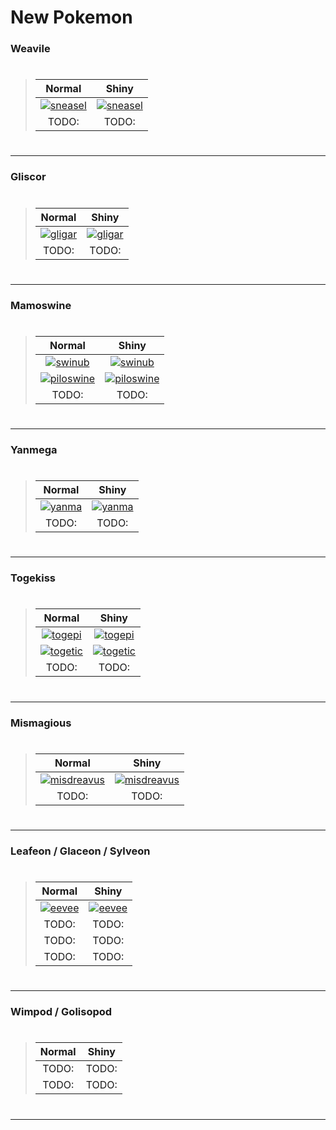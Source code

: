 # New Pokemon

### Weavile
> #
> 
> | Normal   |      Shiny    |
> |:--------:|:-------------:|
> | [![sneasel](https://img.pokemondb.net/sprites/crystal/normal/sneasel.png)](http://pokemondb.net/pokedex/sneasel) |  [![sneasel](https://img.pokemondb.net/sprites/crystal/shiny/sneasel.png)](http://pokemondb.net/pokedex/sneasel)
> |  TODO:   |     TODO:     |
> #

---

### Gliscor
> #
> 
> | Normal   |      Shiny    |
> |:--------:|:-------------:|
> | [![gligar](https://img.pokemondb.net/sprites/crystal/normal/gligar.png)](http://pokemondb.net/pokedex/gligar) |  [![gligar](https://img.pokemondb.net/sprites/crystal/shiny/gligar.png)](http://pokemondb.net/pokedex/gligar)
> |  TODO:   |     TODO:     |
> #

---

### Mamoswine
> #
> 
> | Normal   |      Shiny    |
> |:--------:|:-------------:|
> | [![swinub](https://img.pokemondb.net/sprites/crystal/normal/swinub.png)](http://pokemondb.net/pokedex/swinub) |  [![swinub](https://img.pokemondb.net/sprites/crystal/shiny/swinub.png)](http://pokemondb.net/pokedex/swinub)
> | [![piloswine](https://img.pokemondb.net/sprites/crystal/normal/piloswine.png)](http://pokemondb.net/pokedex/piloswine) |  [![piloswine](https://img.pokemondb.net/sprites/crystal/shiny/piloswine.png)](http://pokemondb.net/pokedex/piloswine)
> |  TODO:   |     TODO:     |
> #

---

### Yanmega
> #
> 
> | Normal   |      Shiny    |
> |:--------:|:-------------:|
> | [![yanma](https://img.pokemondb.net/sprites/crystal/normal/yanma.png)](http://pokemondb.net/pokedex/yanma) |  [![yanma](https://img.pokemondb.net/sprites/crystal/shiny/yanma.png)](http://pokemondb.net/pokedex/yanma)
> |  TODO:   |     TODO:     |
> #

---

### Togekiss
> #
> 
> | Normal   |      Shiny    |
> |:--------:|:-------------:|
> | [![togepi](https://img.pokemondb.net/sprites/crystal/normal/togepi.png)](http://pokemondb.net/pokedex/togepi) |  [![togepi](https://img.pokemondb.net/sprites/crystal/shiny/togepi.png)](http://pokemondb.net/pokedex/togepi)
>  | [![togetic](https://img.pokemondb.net/sprites/crystal/normal/togetic.png)](http://pokemondb.net/pokedex/togetic) |  [![togetic](https://img.pokemondb.net/sprites/crystal/shiny/togetic.png)](http://pokemondb.net/pokedex/togetic)
> |  TODO:   |     TODO:     |
> #

---

### Mismagious
> #
> 
> | Normal   |      Shiny    |
> |:--------:|:-------------:|
> | [![misdreavus](https://img.pokemondb.net/sprites/crystal/normal/misdreavus.png)](http://pokemondb.net/pokedex/misdreavus) |  [![misdreavus](https://img.pokemondb.net/sprites/crystal/shiny/misdreavus.png)](http://pokemondb.net/pokedex/misdreavus)
> |  TODO:   |     TODO:     |
> #

---

### Leafeon / Glaceon / Sylveon
> #
> 
> | Normal   |      Shiny    |
> |:--------:|:-------------:|
> | [![eevee](https://img.pokemondb.net/sprites/crystal/normal/eevee.png)](http://pokemondb.net/pokedex/eevee) |  [![eevee](https://img.pokemondb.net/sprites/crystal/shiny/eevee.png)](http://pokemondb.net/pokedex/eevee)
> |  TODO:   |     TODO:     |
> |  TODO:   |     TODO:     |
> |  TODO:   |     TODO:     |
> #

---

### Wimpod / Golisopod
> #
> 
> | Normal   |      Shiny    |
> |:--------:|:-------------:|
> |  TODO:   |     TODO:     |
> |  TODO:   |     TODO:     |
> #

---
